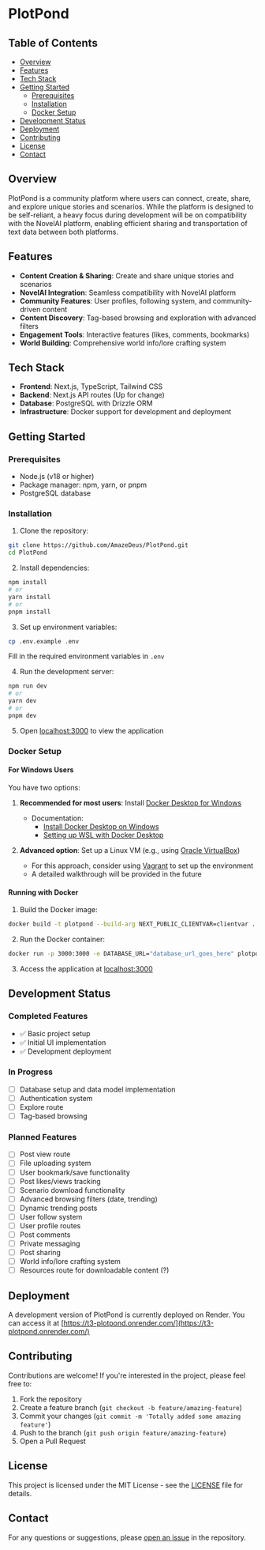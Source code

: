 # PlotPond

## Table of Contents
- [Overview](#overview)
- [Features](#features)
- [Tech Stack](#tech-stack)
- [Getting Started](#getting-started)
  - [Prerequisites](#prerequisites)
  - [Installation](#installation)
  - [Docker Setup](#docker-setup)
- [Development Status](#development-status)
- [Deployment](#deployment)
- [Contributing](#contributing)
- [License](#license)
- [Contact](#contact)

## Overview

PlotPond is a community platform where users can connect, create, share, and explore unique stories and scenarios. While the platform is designed to be self-reliant, a heavy focus during development will be on compatibility with the NovelAI platform, enabling efficient sharing and transportation of text data between both platforms.

## Features

- **Content Creation & Sharing**: Create and share unique stories and scenarios
- **NovelAI Integration**: Seamless compatibility with NovelAI platform
- **Community Features**: User profiles, following system, and community-driven content
- **Content Discovery**: Tag-based browsing and exploration with advanced filters
- **Engagement Tools**: Interactive features (likes, comments, bookmarks)
- **World Building**: Comprehensive world info/lore crafting system

## Tech Stack

- **Frontend**: Next.js, TypeScript, Tailwind CSS
- **Backend**: Next.js API routes (Up for change)
- **Database**: PostgreSQL with Drizzle ORM
- **Infrastructure**: Docker support for development and deployment

## Getting Started

### Prerequisites

- Node.js (v18 or higher)
- Package manager: npm, yarn, or pnpm
- PostgreSQL database

### Installation

1. Clone the repository:
```bash
git clone https://github.com/AmazeDeus/PlotPond.git
cd PlotPond
```

2. Install dependencies:
```bash
npm install
# or
yarn install
# or
pnpm install
```

3. Set up environment variables:
```bash
cp .env.example .env
```
Fill in the required environment variables in `.env`

4. Run the development server:
```bash
npm run dev
# or
yarn dev
# or
pnpm dev
```

5. Open [localhost:3000](http://localhost:3000) to view the application

### Docker Setup

#### For Windows Users

You have two options:

1. **Recommended for most users**: Install [Docker Desktop for Windows](https://www.docker.com/products/docker-desktop/)
   - Documentation:
     - [Install Docker Desktop on Windows](https://docs.docker.com/desktop/setup/install/windows-install/)
     - [Setting up WSL with Docker Desktop](https://docs.docker.com/desktop/features/wsl/)

2. **Advanced option**: Set up a Linux VM (e.g., using [Oracle VirtualBox](https://www.virtualbox.org/))
   - For this approach, consider using [Vagrant](https://developer.hashicorp.com/vagrant) to set up the environment
   - A detailed walkthrough will be provided in the future

#### Running with Docker

1. Build the Docker image:
```bash
docker build -t plotpond --build-arg NEXT_PUBLIC_CLIENTVAR=clientvar .
```

2. Run the Docker container:
```bash
docker run -p 3000:3000 -e DATABASE_URL="database_url_goes_here" plotpond
```

3. Access the application at [localhost:3000](http://localhost:3000)

## Development Status

### Completed Features
- ✅ Basic project setup
- ✅ Initial UI implementation
- ✅ Development deployment

### In Progress
- [ ] Database setup and data model implementation
- [ ] Authentication system
- [ ] Explore route
- [ ] Tag-based browsing

### Planned Features
- [ ] Post view route
- [ ] File uploading system
- [ ] User bookmark/save functionality
- [ ] Post likes/views tracking
- [ ] Scenario download functionality
- [ ] Advanced browsing filters (date, trending)
- [ ] Dynamic trending posts
- [ ] User follow system
- [ ] User profile routes
- [ ] Post comments
- [ ] Private messaging
- [ ] Post sharing
- [ ] World info/lore crafting system
- [ ] Resources route for downloadable content (?)

## Deployment

A development version of PlotPond is currently deployed on Render. You can access it at [https://t3-plotpond.onrender.com/](https://t3-plotpond.onrender.com/)

## Contributing

Contributions are welcome! If you're interested in the project, please feel free to:

1. Fork the repository
2. Create a feature branch (`git checkout -b feature/amazing-feature`)
3. Commit your changes (`git commit -m 'Totally added some amazing feature'`)
4. Push to the branch (`git push origin feature/amazing-feature`)
5. Open a Pull Request

## License

This project is licensed under the MIT License - see the [LICENSE](LICENSE) file for details.

## Contact

For any questions or suggestions, please [open an issue](https://github.com/AmazeDeus/PlotPond/issues) in the repository.